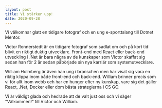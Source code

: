 ```yaml
---
layout: post
title: Vi stärker upp!
date: 2020-09-28
---
```


Vi välkomnar glatt en tidigare fotograf och en ung e-sporttalang till Dotnet Mentor.

<!--more-->

Victor Ronnerstedt är en tidigare fotograf som sadlat om och på kort tid blivit en riktigt duktig utvecklare.
Front-end med React eller back-end utveckling i .Net är bara några av de kunskaper som Victor skaffat sig sedan han för 2 år sedan påbörjade sin nya karriär som systemutvecklare.

William Holmberg är även han ung i branschen men har visat sig vara en riktig klippa inom både front-end och back-end. William brinner precis som vi för allt inom webb och har en hunger efter ny kunskap, vare sig det gäller React, .Net, Docker eller dom bästa strategierna i CS GO.

Vi är väldigt glada och hedrade att de valt just oss och vi säger "Välkommen!" till Victor och William.
